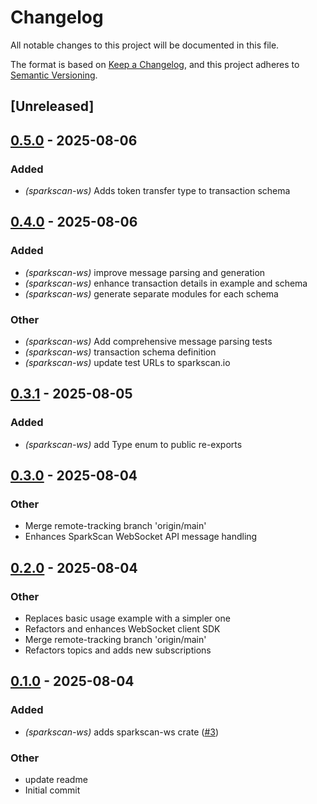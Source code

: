 # Changelog

All notable changes to this project will be documented in this file.

The format is based on [Keep a Changelog](https://keepachangelog.com/en/1.0.0/),
and this project adheres to [Semantic Versioning](https://semver.org/spec/v2.0.0.html).

## [Unreleased]

## [0.5.0](https://github.com/flashnetxyz/sparkscan-rs/compare/sparkscan-ws_v0.4.0...sparkscan-ws_v0.5.0) - 2025-08-06

### Added

- *(sparkscan-ws)* Adds token transfer type to transaction schema

## [0.4.0](https://github.com/flashnetxyz/sparkscan-rs/compare/sparkscan-ws_v0.3.1...sparkscan-ws_v0.4.0) - 2025-08-06

### Added

- *(sparkscan-ws)* improve message parsing and generation
- *(sparkscan-ws)* enhance transaction details in example and schema
- *(sparkscan-ws)* generate separate modules for each schema

### Other

- *(sparkscan-ws)* Add comprehensive message parsing tests
- *(sparkscan-ws)* transaction schema definition
- *(sparkscan-ws)* update test URLs to sparkscan.io

## [0.3.1](https://github.com/flashnetxyz/sparkscan-rs/compare/sparkscan-ws_v0.3.0...sparkscan-ws_v0.3.1) - 2025-08-05

### Added

- *(sparkscan-ws)* add Type enum to public re-exports

## [0.3.0](https://github.com/flashnetxyz/sparkscan-rs/compare/sparkscan-ws_v0.2.0...sparkscan-ws_v0.3.0) - 2025-08-04

### Other

- Merge remote-tracking branch 'origin/main'
- Enhances SparkScan WebSocket API message handling

## [0.2.0](https://github.com/flashnetxyz/sparkscan-rs/compare/sparkscan-ws_v0.1.0...sparkscan-ws_v0.2.0) - 2025-08-04

### Other

- Replaces basic usage example with a simpler one
- Refactors and enhances WebSocket client SDK
- Merge remote-tracking branch 'origin/main'
- Refactors topics and adds new subscriptions

## [0.1.0](https://github.com/flashnetxyz/sparkscan-rs/releases/tag/sparkscan-ws_v0.1.0) - 2025-08-04

### Added

- *(sparkscan-ws)* adds sparkscan-ws crate ([#3](https://github.com/flashnetxyz/sparkscan-rs/pull/3))

### Other

- update readme
- Initial commit
